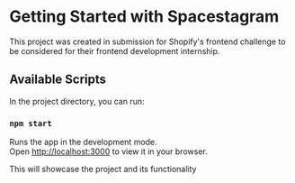 # Getting Started with Spacestagram

This project was created in submission for Shopify's frontend challenge to be considered for their frontend development internship.

## Available Scripts

In the project directory, you can run:

### `npm start`

Runs the app in the development mode.\
Open [http://localhost:3000](http://localhost:3000) to view it in your browser.

This will showcase the project and its functionality

<!-- ### Deployed Site

You can see the deployed Heroku app here: https://spaceinstagrammy.herokuapp.com/ -->


